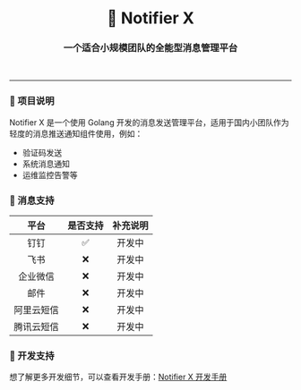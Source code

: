 <!--suppress HtmlDeprecatedAttribute -->
<h1 align="center">🥳 Notifier X</h1>
<h3 align="center">一个适合小规模团队的全能型消息管理平台</h3>

<p align="center">
  <a>
    <img src="https://img.shields.io/badge/-Golang 1.20-blue?style=flat-square&logo=go&logoColor=white" alt="">
  </a>
  <a>
    <img src="https://img.shields.io/badge/-Gin 1.9.1-blue?style=flat-square&logo=gin&logoColor=white" alt="">
  </a>
  <a>
    <img src="https://img.shields.io/badge/-MySQL-blue?style=flat-square&logo=mysql&logoColor=white" alt="">
  </a>
  <a>
    <img src="https://img.shields.io/badge/-Redis-c14438?style=flat-square&logo=redis&logoColor=white&link=mailto:ezops.cn@gmail.com" alt="">
  </a>
</p>

<hr>

### 📑 项目说明

Notifier X 是一个使用 Golang 开发的消息发送管理平台，适用于国内小团队作为轻度的消息推送通知组件使用，例如：
* 验证码发送
* 系统消息通知
* 运维监控告警等

### 📩 消息支持

| 平台    | 是否支持 | 补充说明 |
|:------:|:----:|:----:|
| 钉钉    |  ✅   | 开发中  |
| 飞书    |  ❌   | 开发中  |
| 企业微信  |  ❌   | 开发中  |
| 邮件    |  ❌   | 开发中  |
| 阿里云短信 |  ❌   | 开发中  |
| 腾讯云短信 |  ❌   | 开发中  |

### 📖 开发支持

想了解更多开发细节，可以查看开发手册：[Notifier X 开发手册](./README-DEVELOP.md)